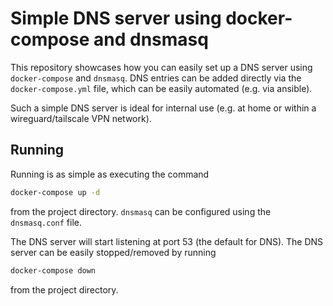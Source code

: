 # Simple DNS server using docker-compose and dnsmasq

This repository showcases how you can easily set up a DNS server using `docker-compose` and `dnsmasq`.
DNS entries can be added directly via the `docker-compose.yml` file, which can be easily automated (e.g. via ansible).

Such a simple DNS server is ideal for internal use (e.g. at home or within a wireguard/tailscale VPN network).

## Running

Running is as simple as executing the command

```bash
docker-compose up -d
```

from the project directory.
`dnsmasq` can be configured using the `dnsmasq.conf` file.

The DNS server will start listening at port 53 (the default for DNS).
The DNS server can be easily stopped/removed by running

```bash
docker-compose down
```

from the project directory.
